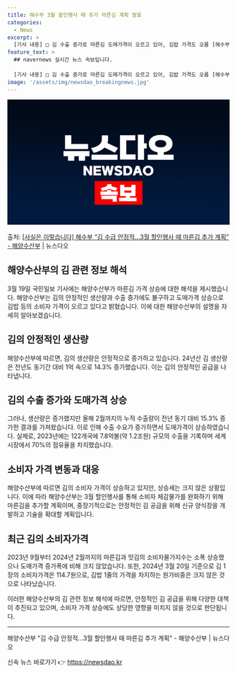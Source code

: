 ```yaml
---
title: 해수부 3월 할인행사 때 추가 마른김 계획 발표
categories:
  - News
excerpt: >
  [기사 내용] □ 김 수출 증가로 마른김 도매가격이 오르고 있어, 김밥 가격도 오름 [해수부 설명] □ 김은…
feature_text: >
  ## navernews 실시간 뉴스 속보입니다.

  [기사 내용] □ 김 수출 증가로 마른김 도매가격이 오르고 있어, 김밥 가격도 오름 [해수부 설명] □ 김은…
image: '/assets/img/newsdao_breakingnews.jpg'
---
```


![뉴스다오 속보](/assets/img/newsdao_breakingnews.jpg)

<p>출처: <a href="https://newsdao.kr/3399" rel="dofollow">[사실은 이렇습니다] 해수부 “김 수급 안정적…3월 할인행사 때 마른김 추가 계획” - 해양수산부</a> | 뉴스다오</p>

<h2 data-ke-size="size26">해양수산부의 김 관련 정보 해석</h2>
<p data-ke-size="size16">3월 19일 국민일보 기사에는 해양수산부가 마른김 가격 상승에 대한 해석을 제시했습니다. 해양수산부는 김의 안정적인 생산량과 수출 증가에도 불구하고 도매가격 상승으로 김밥 등의 소비자 가격이 오르고 있다고 밝혔습니다. 이에 대한 해양수산부의 설명을 자세히 알아보겠습니다.</p>

<h2 data-ke-size="size21">김의 안정적인 생산량</h2>
<p data-ke-size="size16">해양수산부에 따르면, 김의 생산량은 안정적으로 증가하고 있습니다. 24년산 김 생산량은 전년도 동기간 대비 1억 속으로 14.3% 증가했습니다. 이는 김의 안정적인 공급을 나타냅니다.</p>

<h2 data-ke-size="size21">김의 수출 증가와 도매가격 상승</h2>
<p data-ke-size="size16">그러나, 생산량은 증가했지만 올해 2월까지의 누적 수출량이 전년 동기 대비 15.3% 증가한 결과를 가져왔습니다. 이로 인해 수출 수요가 증가하면서 도매가격이 상승하였습니다. 실제로, 2023년에는 122개국에 7.8억불(약 1.2조원) 규모의 수출을 기록하며 세계 시장에서 70%의 점유율을 차지했습니다.</p>

<h2 data-ke-size="size21">소비자 가격 변동과 대응</h2>
<p data-ke-size="size16">해양수산부에 따르면 김의 소비자 가격이 상승하고 있지만, 상승세는 크지 않은 상황입니다. 이에 따라 해양수산부는 3월 할인행사를 통해 소비자 체감물가를 완화하기 위해 마른김을 추가할 계획이며, 중장기적으로는 안정적인 김 공급을 위해 신규 양식장을 개발하고 기술을 확대할 계획입니다.</p>

<h2 data-ke-size="size21">최근 김의 소비자가격</h2>
<p data-ke-size="size16">2023년 9월부터 2024년 2월까지의 마른김과 맛김의 소비자물가지수는 소폭 상승했으나 도매가격 증가폭에 비해 크지 않았습니다. 또한, 2024년 3월 20일 기준으로 김 1장의 소비자가격은 114.7원으로, 김밥 1줄의 가격을 차지하는 원가비중은 크지 않은 것으로 나타났습니다.</p>

<p data-ke-size="size16">이러한 해양수산부의 김 관련 정보 해석에 따르면, 안정적인 김 공급을 위해 다양한 대책이 추진되고 있으며, 소비자 가격 상승에도 상당한 영향을 미치지 않을 것으로 판단됩니다.</p>

<hr>
<p data-ke-size="size16">해양수산부 "김 수급 안정적…3월 할인행사 때 마른김 추가 계획" - 해양수산부 | 뉴스다오</p> 

신속 뉴스 바로가기 👉 <a href="https://newsdao.kr" rel="dofollow">https://newsdao.kr</a>


